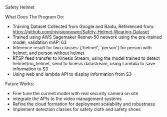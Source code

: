 Safety Helmet

What Does The Program Do:
- Training Dataset Collected from Google and Baidu, Referenced from: https://github.com/njvisionpower/Safety-Helmet-Wearing-Dataset
- Trained using AWS Sagemaker Resnet-50 network using the pre-trained model, validation mAP: 63
- Inference result for two classes: ['helmet', 'person'] for person with helmet, and person without helmet
- RTSP feed transfer to Kinesis Stream, using the model trained to detect helmet/no_helmet, send to kinesis datastream, using Lambda to save information to S3
- Using web and lambda API to display information from S3

Future Works:
- Fine tune the current model with real security camera on site
- integrate the APIs to the video management systems
- Refine the cloud formation for deployment scalability and robustness
- Implement detection classes for safety cloth and safety shoes